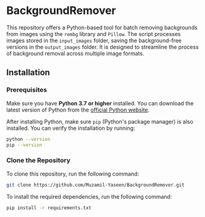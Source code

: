 # BackgroundRemover

This repository offers a Python-based tool for batch removing backgrounds from images using the `rembg` library and `Pillow`. The script processes images stored in the `input_images` folder, saving the background-free versions in the `output_images` folder. It is designed to streamline the process of background removal across multiple image formats.

## Installation

### Prerequisites

Make sure you have **Python 3.7 or higher** installed. You can download the latest version of Python from the [official Python website](https://www.python.org/downloads/).

After installing Python, make sure `pip` (Python's package manager) is also installed. You can verify the installation by running:

```bash
python --version
pip --version
```
### Clone the Repository

To clone this repository, run the following command:

```bash
git clone https://github.com/Muzamil-Yaseen/BackgroundRemover.git

```

To install the required dependencies, run the following command:

```bash
pip install -r requirements.txt
```


